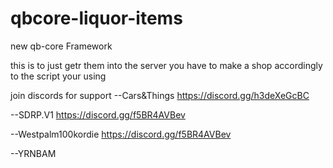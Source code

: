 # qbcore-liquor-items
new qb-core Framework

this is to just getr them into the server you have to make a shop accordingly to the script your using

join discords for support
--Cars&Things
https://discord.gg/h3deXeGcBC

--SDRP.V1
https://discord.gg/f5BR4AVBev

--Westpalm100kordie
https://discord.gg/f5BR4AVBev

--YRNBAM
